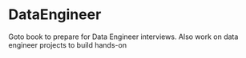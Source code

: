 # DataEngineer
Goto book to prepare for Data Engineer interviews. Also work on data engineer projects to build hands-on
